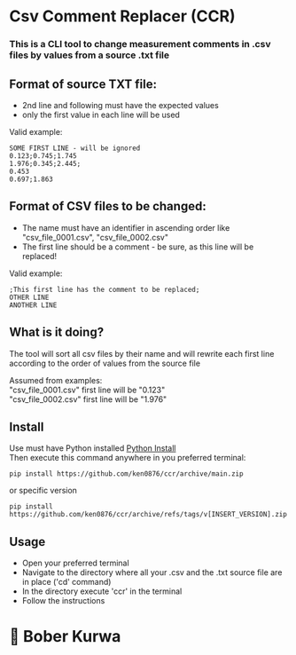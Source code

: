 # Csv Comment Replacer (CCR)
### This is a CLI tool to change measurement comments in .csv files by values from a source .txt file

## Format of source TXT file:
- 2nd line and following must have the expected values
- only the first value in each line will be used

Valid example:
```
SOME FIRST LINE - will be ignored
0.123;0.745;1.745
1.976;0.345;2.445;
0.453
0.697;1.863
```

## Format of CSV files to be changed:
- The name must have an identifier in ascending order like "csv_file_0001.csv", "csv_file_0002.csv"
- The first line should be a comment - be sure, as this line will be replaced!

Valid example:
```
;This first line has the comment to be replaced;
OTHER LINE
ANOTHER LINE
```

## What is it doing?
The tool will sort all csv files by their name and will rewrite each first line according to the order of values from the source file

Assumed from examples:\
"csv_file_0001.csv" first line will be "0.123"\
"csv_file_0002.csv" first line will be "1.976"

## Install

Use must have Python installed [Python Install](https://www.python.org/downloads/)\
Then execute this command anywhere in you preferred terminal:
```
pip install https://github.com/ken0876/ccr/archive/main.zip
```
or specific version
```
pip install https://github.com/ken0876/ccr/archive/refs/tags/v[INSERT_VERSION].zip
```
## Usage

- Open your preferred terminal
- Navigate to the directory where all your .csv and the .txt source file are in place ('cd' command)
- In the directory execute 'ccr' in the terminal
- Follow the instructions


# :beaver: Bober Kurwa
